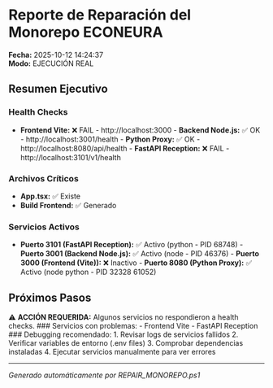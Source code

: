 # Reporte de Reparación del Monorepo ECONEURA

**Fecha:** 2025-10-12 14:24:37  
**Modo:** EJECUCIÓN REAL

## Resumen Ejecutivo

### Health Checks

- **Frontend Vite:** ❌ FAIL - http://localhost:3000 - **Backend Node.js:** ✅ OK - http://localhost:3001/health - **Python Proxy:** ✅ OK - http://localhost:8080/api/health - **FastAPI Reception:** ❌ FAIL - http://localhost:3101/v1/health

### Archivos Críticos

- **App.tsx:** ✅ Existe
- **Build Frontend:** ✅ Generado

### Servicios Activos

- **Puerto 3101 (FastAPI Reception):** ✅ Activo (python - PID 68748) - **Puerto 3001 (Backend Node.js):** ✅ Activo (node - PID 46376) - **Puerto 3000 (Frontend (Vite)):** ❌ Inactivo - **Puerto 8080 (Python Proxy):** ✅ Activo (node python - PID 32328 61052)

## Próximos Pasos

⚠️ **ACCIÓN REQUERIDA:** Algunos servicios no respondieron a health checks.  ### Servicios con problemas: - Frontend Vite - FastAPI Reception  ### Debugging recomendado: 1. Revisar logs de servicios fallidos 2. Verificar variables de entorno (.env files) 3. Comprobar dependencias instaladas 4. Ejecutar servicios manualmente para ver errores

---

*Generado automáticamente por REPAIR_MONOREPO.ps1*
